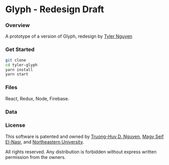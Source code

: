 # Glyph - Redesign Draft

### Overview
A prototype of a version of Glyph, redesign by [Tyler Nguyen](https://www.khoury.northeastern.edu/people/tuan-tyler-nguyen/)

### Get Started

```sh
git clone
cd tyler-glyph
yarn install
yarn start
```

### Files

React, Redux, Node, Firebase.

### Data


### License
This software is patented and owned by [Truong-Huy D. Nguyen](https://github.com/truonghuy), [Magy Seif El-Nasr](https://camd.northeastern.edu/faculty/magy-seif-el-nasr/), and [Northeastern University](https://www.khoury.northeastern.edu/).

All rights reserved. Any distribution is forbidden without express written permission from the owners.
